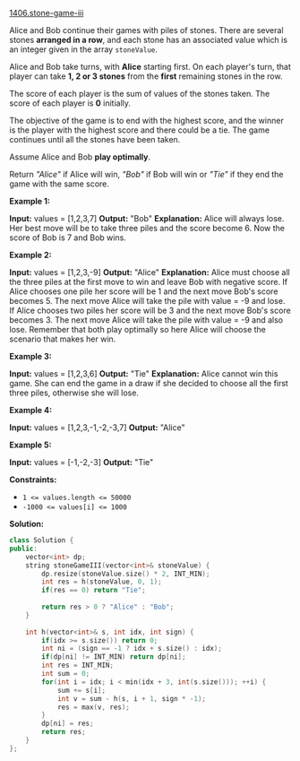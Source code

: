 [1406.stone-game-iii](https://leetcode.com/problems/stone-game-iii/)  

Alice and Bob continue their games with piles of stones. There are several stones **arranged in a row**, and each stone has an associated value which is an integer given in the array `stoneValue`.

Alice and Bob take turns, with **Alice** starting first. On each player's turn, that player can take **1, 2 or 3 stones** from the **first** remaining stones in the row.

The score of each player is the sum of values of the stones taken. The score of each player is **0** initially.

The objective of the game is to end with the highest score, and the winner is the player with the highest score and there could be a tie. The game continues until all the stones have been taken.

Assume Alice and Bob **play optimally**.

Return _"Alice"_ if Alice will win, _"Bob"_ if Bob will win or _"Tie"_ if they end the game with the same score.

**Example 1:**

**Input:** values = \[1,2,3,7\]
**Output:** "Bob"
**Explanation:** Alice will always lose. Her best move will be to take three piles and the score become 6. Now the score of Bob is 7 and Bob wins.

**Example 2:**

**Input:** values = \[1,2,3,-9\]
**Output:** "Alice"
**Explanation:** Alice must choose all the three piles at the first move to win and leave Bob with negative score.
If Alice chooses one pile her score will be 1 and the next move Bob's score becomes 5. The next move Alice will take the pile with value = -9 and lose.
If Alice chooses two piles her score will be 3 and the next move Bob's score becomes 3. The next move Alice will take the pile with value = -9 and also lose.
Remember that both play optimally so here Alice will choose the scenario that makes her win.

**Example 3:**

**Input:** values = \[1,2,3,6\]
**Output:** "Tie"
**Explanation:** Alice cannot win this game. She can end the game in a draw if she decided to choose all the first three piles, otherwise she will lose.

**Example 4:**

**Input:** values = \[1,2,3,-1,-2,-3,7\]
**Output:** "Alice"

**Example 5:**

**Input:** values = \[-1,-2,-3\]
**Output:** "Tie"

**Constraints:**

*   `1 <= values.length <= 50000`
*   `-1000 <= values[i] <= 1000`  



**Solution:**  

```cpp
class Solution {
public:
    vector<int> dp;
    string stoneGameIII(vector<int>& stoneValue) {
        dp.resize(stoneValue.size() * 2, INT_MIN);
        int res = h(stoneValue, 0, 1);
        if(res == 0) return "Tie";
        
        return res > 0 ? "Alice" : "Bob";
    }
    
    int h(vector<int>& s, int idx, int sign) {
        if(idx >= s.size()) return 0;
        int ni = (sign == -1 ? idx + s.size() : idx);
        if(dp[ni] != INT_MIN) return dp[ni];
        int res = INT_MIN;
        int sum = 0;
        for(int i = idx; i < min(idx + 3, int(s.size())); ++i) {
            sum += s[i];
            int v = sum - h(s, i + 1, sign * -1);
            res = max(v, res);
        }
        dp[ni] = res;
        return res;
    }
};
```
      